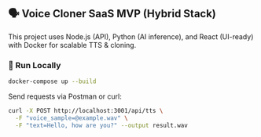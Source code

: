 ## 🗣️ Voice Cloner SaaS MVP (Hybrid Stack)

This project uses Node.js (API), Python (AI inference), and React (UI-ready) with Docker for scalable TTS & cloning.

### 🔧 Run Locally
```bash
docker-compose up --build
```

Send requests via Postman or curl:
```bash
curl -X POST http://localhost:3001/api/tts \
  -F "voice_sample=@example.wav" \
  -F "text=Hello, how are you?" --output result.wav
```